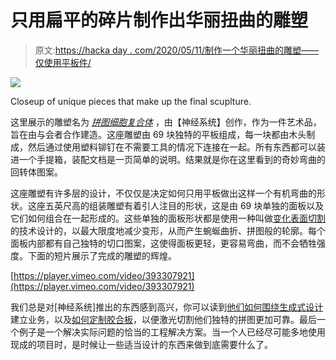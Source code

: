 # 只用扁平的碎片制作出华丽扭曲的雕塑

> 原文:[https://hacka day . com/2020/05/11/制作一个华丽扭曲的雕塑——仅使用平板件/](https://hackaday.com/2020/05/11/making-a-gorgeously-twisty-sculpture-using-only-flat-pieces/)

[![](../Images/7af157d7ad7c6bcfa251c5d631aa56df.png)](https://hackaday.com/wp-content/uploads/2020/05/Puzzle-Cell-Complex-construction_detail.jpg)

Closeup of unique pieces that make up the final scuplture.

这里展示的雕塑名为 *[拼图细胞复合体](https://n-e-r-v-o-u-s.com/blog/?p=8521)* ，由【神经系统】创作，作为一件艺术品，旨在由与会者合作建造。这座雕塑由 69 块独特的平板组成，每一块都由木头制成，然后通过使用塑料铆钉在不需要工具的情况下连接在一起。所有东西都可以装进一个手提箱，装配文档是一页简单的说明。结果就是你在这里看到的奇妙弯曲的回转体图案。

这座雕塑有许多层的设计，不仅仅是决定如何只用平板做出这样一个有机弯曲的形状。这座五英尺高的组装雕塑有着引人注目的形状，这是由 69 块单独的面板以及它们如何组合在一起形成的。这些单独的面板形状都是使用一种叫做[变化表面切割](https://www.cs.cmu.edu/~kmcrane/Projects/VariationalCuts/)的技术设计的，以最大限度地减少变形，从而产生蜿蜒曲折、拼图般的轮廓。每个面板内部都有自己独特的切口图案，这使得面板更轻，更容易弯曲，而不会牺牲强度。下面的短片展示了完成的雕塑的辉煌。

[https://player.vimeo.com/video/393307921](https://player.vimeo.com/video/393307921)

我们总是对[神经系统]推出的东西感到高兴，你可以读到[他们如何围绕生成式设计](https://hackaday.com/2015/08/28/building-a-business-around-generative-design/)建立业务，以及[如何定制胶合板](https://hackaday.com/2017/10/22/seeking-and-making-the-best-plywood-for-laser-cutting-puzzles/)，以便激光切割他们独特的拼图更加可靠。最后一个例子是一个解决实际问题的恰当的工程解决方案。当一个人已经尽可能多地使用现成的项目时，是时候让一些适当设计的东西来做到底需要什么了。